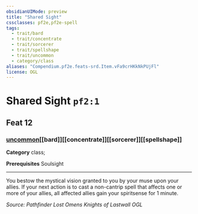 ```yaml
---
obsidianUIMode: preview
title: "Shared Sight"
cssclasses: pf2e,pf2e-spell
tags:
  - trait/bard
  - trait/concentrate
  - trait/sorcerer
  - trait/spellshape
  - trait/uncommon
  - category/class
aliases: "Compendium.pf2e.feats-srd.Item.vFa9crHKkNkPUjFl"
license: OGL
---
```

# Shared Sight `pf2:1`
## Feat 12
### [uncommon](uncommon "Uncommon Rarity Trait")[[bard]][[concentrate]][[sorcerer]][[spellshape]]

**Category** class; 



**Prerequisites** Soulsight
* * *
You bestow the mystical vision granted to you by your muse upon your allies. If your next action is to cast a non-cantrip spell that affects one or more of your allies, all affected allies gain your spiritsense for 1 minute.

*Source: Pathfinder Lost Omens Knights of Lastwall*
*OGL*